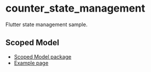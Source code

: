 # counter_state_management
Flutter state management sample.

## Scoped Model
* [Scoped Model package](https://pub.dev/packages/scoped_model)
* [Example page](https://pub.dev/packages/scoped_model#-example-tab-)